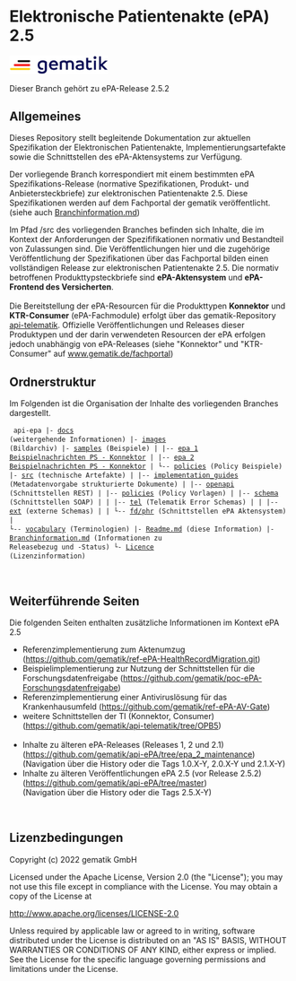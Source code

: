 # Elektronische Patientenakte (ePA) 2.5

<img src="images/gematik_logo.jpg" alt="gematik_logo" width="35%"/>



Dieser Branch gehört zu ePA-Release 2.5.2

## Allgemeines

Dieses Repository stellt begleitende Dokumentation zur aktuellen Spezifikation der Elektronischen Patientenakte, Implementierungsartefakte sowie die Schnittstellen des ePA-Aktensystems zur Verfügung.

Der vorliegende Branch korrespondiert mit einem bestimmten ePA Spezifikations-Release (normative Spezifikationen, Produkt- und Anbietersteckbriefe) zur elektronischen Patientenakte 2.5. Diese Spezifikationen werden auf dem Fachportal der gematik veröffentlicht. (siehe auch [Branchinformation.md](Branchinformation.md)) 

Im Pfad /src des vorliegenden Branches befinden sich Inhalte, die im Kontext der Anforderungen der Spezififikationen normativ und Bestandteil von Zulassungen sind. Die Veröffentlichungen hier und die zugehörige Veröffentlichung der Spezifikationen über das Fachportal bilden einen vollständigen Release zur elektronischen Patientenakte 2.5. 
Die normativ betroffenen Produkttypsteckbriefe sind **ePA-Aktensystem** und **ePA-Frontend des Versicherten**.</br></br>
Die Bereitstellung der ePA-Resourcen für die Produkttypen **Konnektor** und **KTR-Consumer** (ePA-Fachmodule) erfolgt über das gematik-Repository [api-telematik](https://github.com/gematik/api-telematik/tree/OPB5). Offizielle Veröffentlichungen und Releases dieser Produktypen und der darin verwendeten Resourcen der ePA erfolgen jedoch unabhängig von ePA-Releases (siehe "Konnektor" und "KTR-Consumer" auf www.gematik.de/fachportal)

## Ordnerstruktur

Im Folgenden ist die Organisation der Inhalte des vorliegenden Branches dargestellt.
<code><pre>
api-epa
|- [docs](docs) (weitergehende Informationen)
|- [images](images) (Bildarchiv)
|- [samples](samples) (Beispiele)
|     |-- [epa 1 Beispielnachrichten PS - Konnektor](samples/epa%201%20Beispielnachrichten%20PS%20-%20Konnektor)
|     |-- [epa 2 Beispielnachrichten PS - Konnektor](samples/epa%202%20Beispielnachrichten%20PS%20-%20Konnektor)
|     └-- [policies](samples/policies) (Policy Beispiele)
|- [src](src) (technische Artefakte)
|     |-- [implementation_guides](src/implementation_guides) (Metadatenvorgabe strukturierte Dokumente)
|     |-- [openapi](src/openapi) (Schnittstellen REST)
|     |-- [policies](src/policies) (Policy Vorlagen)
|     |-- [schema](src/schema) (Schnittstellen SOAP)
|     |     |-- [tel](src/schema/tel) (Telematik Error Schemas)
|     |     |-- [ext](src/schema/ext) (externe Schemas)
|     |     └-- [fd/phr](src/schema/fd/phr) (Schnittstellen ePA Aktensystem)
|     └-- [vocabulary](src/vocabulary) (Terminologien)
|- [Readme.md](Readme.md) (diese Information)
|- [Branchinformation.md](Branchinformation.md) (Informationen zu Releasebezug und -Status)
└- [Licence](License) (Lizenzinformation)
</pre>
</code>

## Weiterführende Seiten
Die folgenden Seiten enthalten zusätzliche Informationen im Kontext ePA 2.5

+ Referenzimplementierung zum Aktenumzug (<https://github.com/gematik/ref-ePA-HealthRecordMigration.git>)</br>
+ Beispielimplementierung zur Nutzung der Schnittstellen für die Forschungsdatenfreigabe (https://github.com/gematik/poc-ePA-Forschungsdatenfreigabe)</br>
+ Referenzimplementierung einer Antiviruslösung für das Krankenhausumfeld (https://github.com/gematik/ref-ePA-AV-Gate)</br>
+ weitere Schnittstellen der TI (Konnektor, Consumer) (https://github.com/gematik/api-telematik/tree/OPB5)</br></br>
+ Inhalte zu älteren ePA-Releases (Releases 1, 2 und 2.1) (https://github.com/gematik/api-ePA/tree/epa_2_maintenance)</br>(Navigation über die History oder die Tags 1.0.X-Y, 2.0.X-Y und 2.1.X-Y)
+ Inhalte zu älteren Veröffentlichungen ePA 2.5 (vor Release 2.5.2) (https://github.com/gematik/api-ePA/tree/master)</br>(Navigation über die History oder die Tags 2.5.X-Y)

</br>


## Lizenzbedingungen

Copyright (c) 2022 gematik GmbH

Licensed under the Apache License, Version 2.0 (the "License");
you may not use this file except in compliance with the License.
You may obtain a copy of the License at

http://www.apache.org/licenses/LICENSE-2.0

Unless required by applicable law or agreed to in writing, software
distributed under the License is distributed on an "AS IS" BASIS,
WITHOUT WARRANTIES OR CONDITIONS OF ANY KIND, either express or implied.
See the License for the specific language governing permissions and
limitations under the License. 
